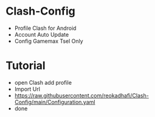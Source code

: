 # Clash-Config
- Profile Clash for Android
- Account Auto Update
- Config Gamemax Tsel Only
# Tutorial
- open Clash add profile
- Import Url 
- https://raw.githubusercontent.com/reokadhafi/Clash-Config/main/Configuration.yaml
- done
